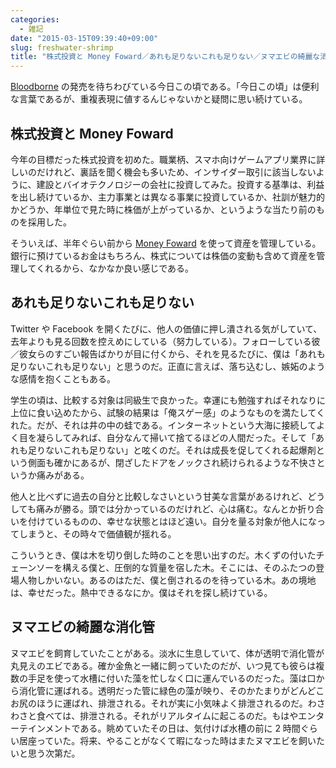 ```yaml
---
categories:
  - 雑記
date: "2015-03-15T09:39:40+09:00"
slug: freshwater-shrimp
title: "株式投資と Money Foward／あれも足りないこれも足りない／ヌマエビの綺麗な消化管"
---
```


[Bloodborne](http://www.jp.playstation.com/scej/title/bloodborne/) の発売を待ちわびている今日この頃である。「今日この頃」は便利な言葉であるが、重複表現に値するんじゃないかと疑問に思い続けている。

## 株式投資と Money Foward

今年の目標だった株式投資を初めた。職業柄、スマホ向けゲームアプリ業界に詳しいのだけれど、裏話を聞く機会も多いため、インサイダー取引に該当しないように、建設とバイオテクノロジーの会社に投資してみた。投資する基準は、利益を出し続けているか、主力事業とは異なる事業に投資しているか、社訓が魅力的かどうか、年単位で見た時に株価が上がっているか、というような当たり前のものを採用した。

そういえば、半年ぐらい前から [Money Foward](https://moneyforward.com/) を使って資産を管理している。銀行に預けているお金はもちろん、株式については株価の変動も含めて資産を管理してくれるから、なかなか良い感じである。

## あれも足りないこれも足りない

Twitter や Facebook を開くたびに、他人の価値に押し潰される気がしていて、去年よりも見る回数を控えめにしている（努力している）。フォローしている彼／彼女らのすごい報告ばかりが目に付くから、それを見るたびに、僕は「あれも足りないこれも足りない」と思うのだ。正直に言えば、落ち込むし、嫉妬のような感情を抱くこともある。

学生の頃は、比較する対象は同級生で良かった。幸運にも勉強すればそれなりに上位に食い込めたから、試験の結果は「俺スゲー感」のようなものを満たしてくれた。だが、それは井の中の蛙である。インターネットという大海に接続してよく目を凝らしてみれば、自分なんて掃いて捨てるほどの人間だった。そして「あれも足りないこれも足りない」と呟くのだ。それは成長を促してくれる起爆剤という側面も確かにあるが、閉ざしたドアをノックされ続けられるような不快さというか痛みがある。

他人と比べずに過去の自分と比較しなさいという甘美な言葉があるけれど、どうしても痛みが勝る。頭では分かっているのだけれど、心は痛む。なんとか折り合いを付けているものの、幸せな状態とはほど遠い。自分を量る対象が他人になってしまうと、その時々で価値観が揺れる。

こういうとき、僕は木を切り倒した時のことを思い出すのだ。木くずの付いたチェーンソーを構える僕と、圧倒的な質量を宿した木。そこには、そのふたつの登場人物しかいない。あるのはただ、僕と倒されるのを待っている木。あの境地は、幸せだった。熱中できるなにか。僕はそれを探し続けている。

## ヌマエビの綺麗な消化管

ヌマエビを飼育していたことがある。淡水に生息していて、体が透明で消化管が丸見えのエビである。確か金魚と一緒に飼っていたのだが、いつ見ても彼らは複数の手足を使って水槽に付いた藻を忙しなく口に運んでいるのだった。藻は口から消化管に運ばれる。透明だった管に緑色の藻が映り、そのかたまりがどんどこお尻のほうに運ばれ、排泄される。それが実に小気味よく排泄されるのだ。わさわさと食べては、排泄される。それがリアルタイムに起こるのだ。もはやエンターテインメントである。眺めていたその日は、気付けば水槽の前に 2 時間ぐらい居座っていた。将来、やることがなくて暇になった時はまたヌマエビを飼いたいと思う次第だ。
